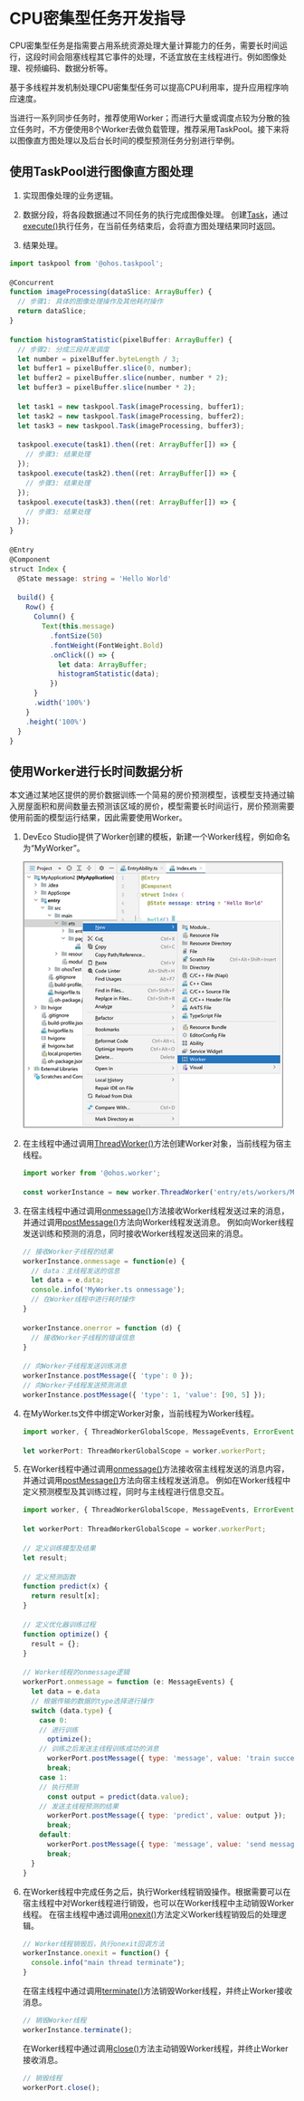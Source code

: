 # CPU密集型任务开发指导


CPU密集型任务是指需要占用系统资源处理大量计算能力的任务，需要长时间运行，这段时间会阻塞线程其它事件的处理，不适宜放在主线程进行。例如图像处理、视频编码、数据分析等。


基于多线程并发机制处理CPU密集型任务可以提高CPU利用率，提升应用程序响应速度。


当进行一系列同步任务时，推荐使用Worker；而进行大量或调度点较为分散的独立任务时，不方便使用8个Worker去做负载管理，推荐采用TaskPool。接下来将以图像直方图处理以及后台长时间的模型预测任务分别进行举例。


## 使用TaskPool进行图像直方图处理

1. 实现图像处理的业务逻辑。

2. 数据分段，将各段数据通过不同任务的执行完成图像处理。
   创建[Task](../reference/apis/js-apis-taskpool.md#task)，通过[execute()](../reference/apis/js-apis-taskpool.md#taskpoolexecute-1)执行任务，在当前任务结束后，会将直方图处理结果同时返回。

3. 结果处理。


```ts
import taskpool from '@ohos.taskpool';

@Concurrent
function imageProcessing(dataSlice: ArrayBuffer) {
  // 步骤1: 具体的图像处理操作及其他耗时操作
  return dataSlice;
}

function histogramStatistic(pixelBuffer: ArrayBuffer) {
  // 步骤2: 分成三段并发调度
  let number = pixelBuffer.byteLength / 3;
  let buffer1 = pixelBuffer.slice(0, number);
  let buffer2 = pixelBuffer.slice(number, number * 2);
  let buffer3 = pixelBuffer.slice(number * 2);

  let task1 = new taskpool.Task(imageProcessing, buffer1);
  let task2 = new taskpool.Task(imageProcessing, buffer2);
  let task3 = new taskpool.Task(imageProcessing, buffer3);

  taskpool.execute(task1).then((ret: ArrayBuffer[]) => {
    // 步骤3: 结果处理
  });
  taskpool.execute(task2).then((ret: ArrayBuffer[]) => {
    // 步骤3: 结果处理
  });
  taskpool.execute(task3).then((ret: ArrayBuffer[]) => {
    // 步骤3: 结果处理
  });
}

@Entry
@Component
struct Index {
  @State message: string = 'Hello World'

  build() {
    Row() {
      Column() {
        Text(this.message)
          .fontSize(50)
          .fontWeight(FontWeight.Bold)
          .onClick(() => {
            let data: ArrayBuffer;
            histogramStatistic(data);
          })
      }
      .width('100%')
    }
    .height('100%')
  }
}
```


## 使用Worker进行长时间数据分析

本文通过某地区提供的房价数据训练一个简易的房价预测模型，该模型支持通过输入房屋面积和房间数量去预测该区域的房价，模型需要长时间运行，房价预测需要使用前面的模型运行结果，因此需要使用Worker。

1. DevEco Studio提供了Worker创建的模板，新建一个Worker线程，例如命名为“MyWorker”。

   ![newWorker](figures/newWorker.png)

2. 在主线程中通过调用[ThreadWorker()](../reference/apis/js-apis-worker.md#threadworker9)方法创建Worker对象，当前线程为宿主线程。

   ```js
   import worker from '@ohos.worker';

   const workerInstance = new worker.ThreadWorker('entry/ets/workers/MyWorker.ts');
   ```

3. 在宿主线程中通过调用[onmessage()](../reference/apis/js-apis-worker.md#onmessage9)方法接收Worker线程发送过来的消息，并通过调用[postMessage()](../reference/apis/js-apis-worker.md#postmessage9)方法向Worker线程发送消息。
   例如向Worker线程发送训练和预测的消息，同时接收Worker线程发送回来的消息。


   ```js
   // 接收Worker子线程的结果
   workerInstance.onmessage = function(e) {
     // data：主线程发送的信息
     let data = e.data;
     console.info('MyWorker.ts onmessage');
     // 在Worker线程中进行耗时操作
   }

   workerInstance.onerror = function (d) {
     // 接收Worker子线程的错误信息
   }

   // 向Worker子线程发送训练消息
   workerInstance.postMessage({ 'type': 0 });
   // 向Worker子线程发送预测消息
   workerInstance.postMessage({ 'type': 1, 'value': [90, 5] });
   ```

4. 在MyWorker.ts文件中绑定Worker对象，当前线程为Worker线程。

   ```js
   import worker, { ThreadWorkerGlobalScope, MessageEvents, ErrorEvent } from '@ohos.worker';

   let workerPort: ThreadWorkerGlobalScope = worker.workerPort;
   ```

5. 在Worker线程中通过调用[onmessage()](../reference/apis/js-apis-worker.md#onmessage9-1)方法接收宿主线程发送的消息内容，并通过调用[postMessage()](../reference/apis/js-apis-worker.md#postmessage9-2)方法向宿主线程发送消息。
   例如在Worker线程中定义预测模型及其训练过程，同时与主线程进行信息交互。


   ```js
   import worker, { ThreadWorkerGlobalScope, MessageEvents, ErrorEvent } from '@ohos.worker';

   let workerPort: ThreadWorkerGlobalScope = worker.workerPort;

   // 定义训练模型及结果
   let result;

   // 定义预测函数
   function predict(x) {
     return result[x];
   }

   // 定义优化器训练过程
   function optimize() {
     result = {};
   }

   // Worker线程的onmessage逻辑
   workerPort.onmessage = function (e: MessageEvents) {
     let data = e.data
     // 根据传输的数据的type选择进行操作
     switch (data.type) {
       case 0:
       // 进行训练
         optimize();
       // 训练之后发送主线程训练成功的消息
         workerPort.postMessage({ type: 'message', value: 'train success.' });
         break;
       case 1:
       // 执行预测
         const output = predict(data.value);
       // 发送主线程预测的结果
         workerPort.postMessage({ type: 'predict', value: output });
         break;
       default:
         workerPort.postMessage({ type: 'message', value: 'send message is invalid' });
         break;
     }
   }
   ```

6. 在Worker线程中完成任务之后，执行Worker线程销毁操作。根据需要可以在宿主线程中对Worker线程进行销毁，也可以在Worker线程中主动销毁Worker线程。
   在宿主线程中通过调用[onexit()](../reference/apis/js-apis-worker.md#onexit9)方法定义Worker线程销毁后的处理逻辑。


   ```js
   // Worker线程销毁后，执行onexit回调方法
   workerInstance.onexit = function() {
     console.info("main thread terminate");
   }
   ```

   在宿主线程中通过调用[terminate()](../reference/apis/js-apis-worker.md#terminate9)方法销毁Worker线程，并终止Worker接收消息。


   ```js
   // 销毁Worker线程
   workerInstance.terminate();
   ```

     在Worker线程中通过调用[close()](../reference/apis/js-apis-worker.md#close9)方法主动销毁Worker线程，并终止Worker接收消息。

   ```js
   // 销毁线程
   workerPort.close();
   ```
